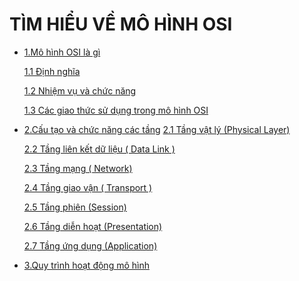 # TÌM HIỂU VỀ MÔ HÌNH OSI
- [1.Mô hình OSI là gì](https://www.digistar.vn/quy-trinh-truyen-goi-tin-trong-mo-hinh-osi/)

    [1.1 Định nghĩa](https://www.digistar.vn/quy-trinh-truyen-goi-tin-trong-mo-hinh-osi/)
    
    [1.2 Nhiệm vụ và chức năng]()

    [1.3 Các giao thức sử dụng trong mô hình OSI]()

- [2.Cấu tạo và chức năng các tầng](https://www.digistar.vn/quy-trinh-truyen-goi-tin-trong-mo-hinh-osi/)
    [2.1 Tầng vật lý (Physical Layer)]()

    [2.2  Tầng liên kết dữ liệu ( Data Link )]()

    [2.3 Tầng mạng ( Network)]()

    [2.4 Tầng giao vận ( Transport )]()

    [2.5 Tầng phiên (Session)]()

    [2.6 Tầng diễn hoạt (Presentation)]()

    [2.7 Tầng ứng dụng (Application)]()
- [3.Quy trình hoạt động mô hình](https://www.digistar.vn/quy-trinh-truyen-goi-tin-trong-mo-hinh-osi/)
